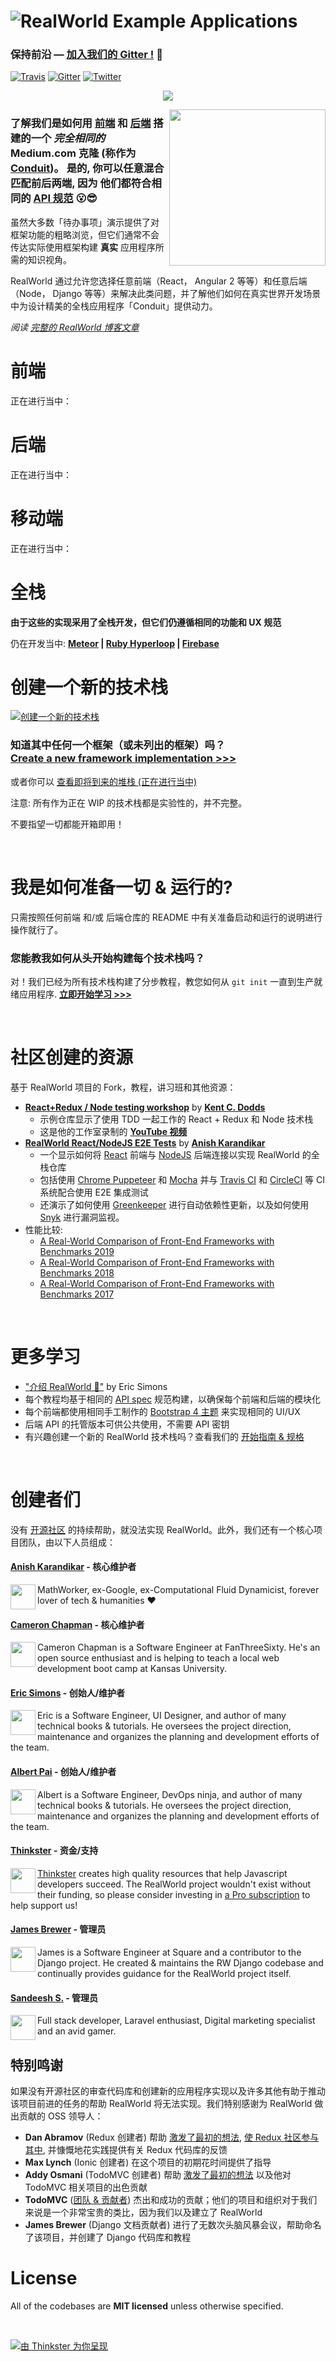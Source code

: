 # ![RealWorld Example Applications](media/realworld.png)

### 保持前沿 — [加入我们的 Gitter !](https://gitter.im/realworld-dev/main) 🎉

[![Travis](https://img.shields.io/travis/gothinkster/realworld.svg)](https://travis-ci.org/gothinkster/realworld) [![Gitter](https://img.shields.io/gitter/room/realworld-dev/main.svg)](https://gitter.im/realworld-dev/main) [![Twitter](https://img.shields.io/twitter/follow/gothinkster.svg?style=social&label=Follow)](https://twitter.com/gothinkster)

<p align="center">
<img src="media/stacks_hr.gif"  />
</p>

<a href="https://demo.realworld.io/"><img src="media/ conduit_l.png" align="right" width="250px" /></a>

### 了解我们是如何用 [前端](#frontends) 和  [后端](#backends) 搭建的一个 *完全相同的* Medium.com 克隆 (称作为 [Conduit](https://demo.realworld.io))。 是的, 你可以任意混合匹配前后两端, 因为 **他们都符合相同的 [API 规范](spec/)** 😮😎

虽然大多数「待办事项」演示提供了对框架功能的粗略浏览，但它们通常不会传达实际使用框架构建 **真实** 应用程序所需的知识视角。

RealWorld 通过允许您选择任意前端（React， Angular 2 等等）和任意后端（Node， Django 等等）来解决此类问题，并了解他们如何在真实世界开发场景中为设计精美的全栈应用程序「Conduit」提供动力。

*阅读 [完整的 RealWorld 博客文章](https://medium.com/@ericsimons/introducing-realworld-6016654d36b5)*


# 前端
<!-- INSERT_FRONTEND_REPOS -->

正在进行当中：
<!--INSERT_FRONTEND_WIP -->

# 后端
<!-- INSERT_BACKEND_REPOS -->

正在进行当中：
<!-- INSERT_BACKEND_WIP -->

# 移动端
<!-- INSERT_MOBILE_REPOS -->

正在进行当中：
<!-- INSERT_MOBILE_WIP -->

# 全栈

**由于这些的实现采用了全栈开发，但它们仍遵循相同的功能和 UX 规范**

仍在开发当中: **[Meteor]() | [Ruby Hyperloop]() | [Firebase](https://github.com/gothinkster/realworld/issues/199)**

# 创建一个新的技术栈

[![创建一个新的技术栈](media/upcoming_stacks.png)](/spec)

### 知道其中任何一个框架（或未列出的框架）吗？<br />[**Create a new framework implementation >>>**](/spec)

或者你可以 [查看即将到来的堆栈 (正在进行当中)](https://github.com/gothinkster/realworld/issues?q=is%3Aopen+is%3Aissue+label%3Awip)

注意: 所有作为正在 WIP 的技术栈都是实验性的，并不完整。

不要指望一切都能开箱即用！

<br />

# 我是如何准备一切 & 运行的?

只需按照任何前端 和/或 后端仓库的 README 中有关准备启动和运行的说明进行操作就行了。

### 您能教我如何从头开始构建每个技术栈吗？

对！我们已经为所有技术栈构建了分步教程，教您如何从 `git init` 一直到生产就绪应用程序. [**立即开始学习 >>>**](https://thinkster.io/tutorials/fullstack)

<br />

# 社区创建的资源

基于 RealWorld 项目的 Fork，教程，讲习班和其他资源：

- [**React+Redux / Node testing workshop**](https://github.com/kentcdodds/testing-workshop) by [**Kent C. Dodds**](https://github.com/kentcdodds)
  - 示例仓库显示了使用 TDD 一起工作的 React + Redux 和 Node 技术栈
  - 这是他的工作室录制的 [**YouTube 视频**](https://www.youtube.com/watch?v=DdqiXcYDv-8)
- [**RealWorld React/NodeJS E2E Tests**](https://github.com/anishkny/realworld-e2e-test) by [**Anish Karandikar**](https://github.com/anishkny)
  - 一个显示如何将 [React](https://github.com/gothinkster/react-redux-realworld-example-app) 前端与 [NodeJS](https://github.com/gothinkster/node-express-realworld-example-app) 后端连接以实现 RealWorld 的全栈仓库
  - 包括使用 [Chrome Puppeteer](https://github.com/GoogleChrome/puppeteer) 和 [Mocha](https://mochajs.org) 并与 [Travis CI](https://travis-ci.org/anishkny/realworld-e2e-test) 和 [CircleCI](https://circleci.com/gh/anishkny/realworld-e2e-test) 等 CI 系统配合使用 E2E 集成测试
  - 还演示了如何使用 [Greenkeeper](https://greenkeeper.io) 进行自动依赖性更新，以及如何使用 [Snyk](https://snyk.io/) 进行漏洞监视。
- 性能比较:
  - [A Real-World Comparison of Front-End Frameworks with Benchmarks 2019](https://medium.freecodecamp.org/a-realworld-comparison-of-front-end-frameworks-with-benchmarks-2019-update-4be0d3c78075)
  - [A Real-World Comparison of Front-End Frameworks with Benchmarks 2018](https://medium.freecodecamp.org/a-real-world-comparison-of-front-end-frameworks-with-benchmarks-2018-update-e5760fb4a962)
  - [A Real-World Comparison of Front-End Frameworks with Benchmarks 2017](https://medium.freecodecamp.org/a-real-world-comparison-of-front-end-frameworks-with-benchmarks-e1cb62fd526c)

<br />

# 更多学习

- ["介绍 RealWorld 🙌"](https://medium.com/@ericsimons/introducing-realworld-6016654d36b5) by Eric Simons
- 每个教程均基于相同的 [API spec](api/) 规范构建，以确保每个前端和后端的模块化
- 每个前端都使用相同手工制作的 [Bootstrap 4 主题](https://github.com/gothinkster/conduit-bootstrap-template) 来实现相同的 UI/UX
- 后端 API 的托管版本可供公共使用，不需要 API 密钥
- 有兴趣创建一个新的 RealWorld 技术栈吗？查看我们的 [开始指南 & 规格](/spec)

<br />


# 创建者们

没有 [开源社区](#special-thanks-to) 的持续帮助，就没法实现 RealWorld。此外，我们还有一个核心项目团队，由以下人员组成：

#### [Anish Karandikar](https://github.com/anishkny) - 核心维护者

<img align="left" width="40" height="40" src="https://avatars1.githubusercontent.com/u/357499?v=3&s=100">

MathWorker, ex-Google, ex-Computational Fluid Dynamicist, forever lover of tech & humanities ❤️

#### [Cameron Chapman](https://github.com/Cameron-C-Chapman) - 核心维护者

<img align="left" width="40" height="40" src="https://avatars1.githubusercontent.com/u/1323581?v=3&s=100">

Cameron Chapman is a Software Engineer at FanThreeSixty. He's an open source enthusiast and is helping to teach a local web development boot camp at Kansas University.

#### [Eric Simons](https://twitter.com/ericsimons40) - 创始人/维护者

<img align="left" width="40" height="40" src="https://avatars1.githubusercontent.com/u/556934?v=3&s=100">

Eric is a Software Engineer, UI Designer, and author of many technical books & tutorials. He oversees the project direction, maintenance and organizes the planning and development efforts of the team.

#### [Albert Pai](https://twitter.com/iamalbertpai) - 创始人/维护者

<img align="left" width="40" height="40" src="https://avatars0.githubusercontent.com/u/1776432?v=3&s=100">

Albert is a Software Engineer, DevOps ninja, and author of many technical books & tutorials. He oversees the project direction, maintenance and organizes the planning and development efforts of the team.

#### [Thinkster](https://twitter.com/gothinkster) - 资金/支持

<img align="left" width="40" height="40" src="https://avatars0.githubusercontent.com/u/8601733?v=3&s=100">

[Thinkster](https://thinkster.io) creates high quality resources that help Javascript developers succeed. The RealWorld project wouldn't exist without their funding, so please consider investing in [a Pro subscription](https://thinkster.io/pro) to help support us!


#### [James Brewer](https://twitter.com/brwr_) - 管理员

<img align="left" width="40" height="40" src="https://avatars1.githubusercontent.com/u/4095660?v=3&s=100">

James is a Software Engineer at Square and a contributor to the Django project. He created & maintains the RW Django codebase and continually provides guidance for the RealWorld project itself.

#### [Sandeesh S.](https://github.com/SandeeshS) - 管理员

<img align="left" width="40" height="40" src="https://avatars1.githubusercontent.com/u/16877877?v=3&s=100">

Full stack developer, Laravel enthusiast, Digital marketing specialist and an avid gamer.




## 特别鸣谢

如果没有开源社区的审查代码库和创建新的应用程序实现以及许多其他有助于推动该项目前进的任务的帮助 RealWorld 将无法实现。我们特别感谢为 RealWorld 做出贡献的 OSS 领导人：

- **Dan Abramov** (Redux 创建者) 帮助 [激发了最初的想法](https://twitter.com/dan_abramov/status/692009757775896577), [使 Redux 社区参与其中](https://github.com/reactjs/redux/issues/1353), 并慷慨地花实践提供有关 Redux 代码库的反馈
- **Max Lynch** (Ionic 创建者) 在这个项目的初期花时间提供了指导
- **Addy Osmani** (TodoMVC 创建者) 帮助 [激发了最初的想法](https://twitter.com/addyosmani/status/762828483433144320) 以及他对 TodoMVC 相关项目的出色贡献
- **TodoMVC** ([团队 & 贡献者](https://github.com/tastejs/todomvc#team)) 杰出和成功的贡献；他们的项目和组织对于我们来说是一个非常宝贵的类比，因为我们以及建立了 RealWorld
- **James Brewer** (Django 文档贡献者) 进行了无数次头脑风暴会议，帮助命名了该项目，并创建了 Django 代码库和教程




# License
All of the codebases are **MIT licensed** unless otherwise specified.

<br />

[![由 Thinkster 为你呈现](media/end.png)](https://thinkster.io)

